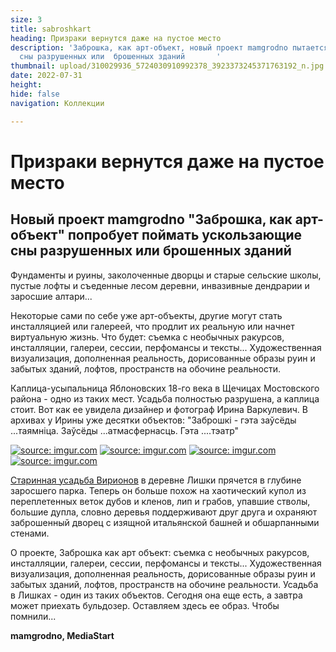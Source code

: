 ```yaml
---
size: 3
title: sabroshkart
heading: Призраки вернутся даже на пустое место
description: 'Заброшка, как арт-объект, новый проект mamgrodno пытается поймать ускользающие
  сны разрушенных или  брошенных зданий       '
thumbnail: upload/310029936_5724030910992378_3923373245371763192_n.jpg
date: 2022-07-31
height: 
hide: false
navigation: Коллекции

---
```

# **Призраки вернутся даже на пустое место**

## Новый проект mamgrodno "Заброшка, как арт-объект" попробует поймать ускользающие сны разрушенных или  брошенных зданий

Фундаменты и руины, заколоченные дворцы и старые сельские школы, пустые лофты и съеденные лесом деревни, инвазивные  дендрарии и заросшие алтари...

Некоторые сами по себе уже арт-объекты, другие могут стать инсталляцией или галереей, что продлит их реальную или начнет виртуальную жизнь. Что будет: съемка с необычных ракурсов, инсталляции, галереи, сессии, перфомансы и тексты... Художественная визуализация, дополненная реальность, дорисованные образы руин и забытых зданий, лофтов, пространств на обочине реальности.

Каплица-усыпальница Яблоновских 18-го века в Щечицах Мостовского района - одно из таких мест. Усадьба полностью разрушена, а каплица стоит. Вот как ее увидела дизайнер и фотограф Ирина Варкулевич. В архивах у Ирины уже десятки объектов: "Заброшкі - гэта заўсёды ...таямніца. Заўсёды ...атмасфернасць. Гэта ....тэатр"

<div class="gallery2">
<!-- Смените gallery2 на gallery3 или gallery4, цифра определяет количество картинок в одном ряду -->
<a href="https://imgur.com/fD0K2mL"><img src="https://i.imgur.com/fD0K2mL.jpg" title="source: imgur.com" /></a>
<a href="https://imgur.com/rSp7OtO"><img src="https://i.imgur.com/rSp7OtO.jpg" title="source: imgur.com" /></a>
<a href="https://imgur.com/Mj8ZZxG"><img src="https://i.imgur.com/Mj8ZZxG.jpg" title="source: imgur.com" /></a>
<a href="https://imgur.com/iQHO0Zb"><img src="https://i.imgur.com/iQHO0Zb.jpg" title="source: imgur.com" /></a>
</div>

[Старинная усадьба Вирионов](https://www.mamgrodno.com/projects/virionart.html) в деревне Лишки прячется в глубине заросшего парка. Теперь он больше похож на хаотический купол из переплетенных веток дубов и кленов, лип и грабов, упавшие стволы, большие дупла, словно деревья поддерживают друг друга и охраняют заброшенный дворец с изящной итальянской башней и обшарпанными стенами. 

О проекте, Заброшка как арт объект: съемка с необычных ракурсов, инсталляции, галереи, сессии, перфомансы и тексты... Художественная визуализация, дополненная реальность, дорисованные образы руин и забытых зданий, лофтов, пространств на обочине реальности. Усадьба в Лишках - один из таких объектов. Сегодня она еще есть, а завтра может приехать бульдозер. Оставляем здесь ее образ. Чтобы помнили...



**mamgrodno, MediaStart**
